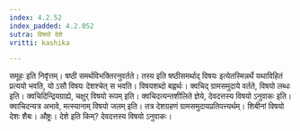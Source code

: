 ```yaml
---
index: 4.2.52
index_padded: 4.2.052
sutra: विषयो देशे
vritti: kashika

---
```

समूहः इति निवृ̄त्तम्। षष्ठी समर्थविभक्तिरनुवर्तते। तस्य इति षष्ठीसमर्थाद् विषयः इत्येतस्मिन्नर्थे यथाविहितं प्रत्ययो भवति, यो ऽसौ विषयः देशश्चेत् स भवति। विषयशब्दो बह्वर्थः। क्वचिद् ग्रामसमुदाये वर्तते, विषयो लब्धः इति। क्वचिदिन्द्रियग्राह्ये, चक्षुर् विषयो रूपम् इति। क्वचिदत्यन्तशीलिते ज्ञेये, देवदत्तस्य विषयो ऽनुवाकः इति। क्वाचिदन्यत्र अभावे, मत्स्यानाम् विषयो जलम् इति। तत्र देशग्रहणं ग्रामसमुदायप्रतिपत्त्यर्थम्। शिबीनां विषयो देशः शैबः। औष्ट्रः। देशे इति किम्? देवदत्तस्य विषयो ऽनुवाकः।